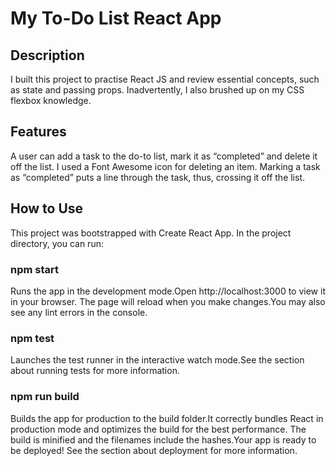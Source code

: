 # My To-Do List React App

## Description
I built this project to practise React JS and review essential concepts, such as state and passing props. Inadvertently, I also brushed up on my CSS flexbox knowledge.

## Features
A user can add a task to the do-to list, mark it as “completed” and delete it off the list. I used a Font Awesome icon for deleting an item. Marking a task as “completed” puts a line through the task, thus, crossing it off the list.

## How to Use
This project was bootstrapped with Create React App.
In the project directory, you can run:

### npm start
Runs the app in the development mode.Open http://localhost:3000 to view it in your browser.
The page will reload when you make changes.You may also see any lint errors in the console.

### npm test
Launches the test runner in the interactive watch mode.See the section about running tests for more information.

### npm run build
Builds the app for production to the build folder.It correctly bundles React in production mode and optimizes the build for the best performance.
The build is minified and the filenames include the hashes.Your app is ready to be deployed!
See the section about deployment for more information.
